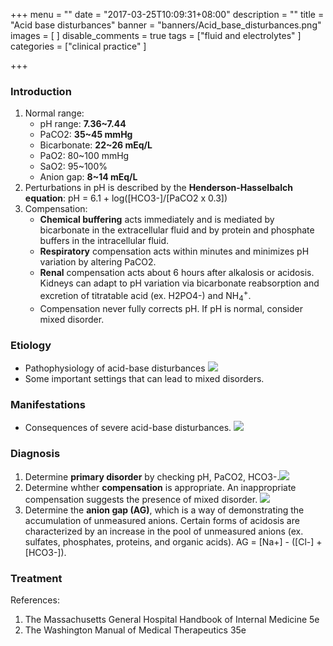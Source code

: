+++
menu = ""
date = "2017-03-25T10:09:31+08:00"
description = ""
title = "Acid base disturbances"
banner = "banners/Acid_base_disturbances.png"
images = [
]
disable_comments = true
tags = ["fluid and electrolytes"
]
categories = ["clinical practice"
]

+++
### Introduction
1. Normal range:
    - pH range: **7.36~7.44**
    - PaCO2: **35~45 mmHg**
    - Bicarbonate: **22~26 mEq/L**
    - PaO2: 80~100 mmHg
    - SaO2: 95~100%
    - Anion gap: **8~14 mEq/L**
2. Perturbations in pH is described by the **Henderson-Hasselbalch equation**: pH = 6.1 + log([HCO3-]/[PaCO2 x 0.3])
3. Compensation:
    - **Chemical buffering** acts immediately and is mediated by bicarbonate in the extracellular fluid and by protein and phosphate buffers in the intracellular fluid.
    - **Respiratory** compensation acts within minutes and minimizes pH variation by altering PaCO2.
    - **Renal** compensation acts about 6 hours after alkalosis or acidosis. Kidneys can adapt to pH variation via bicarbonate reabsorption and excretion of titratable acid (ex. H2PO4-) and NH<sub>4</sub><sup>+</sup>.
    - Compensation never fully corrects pH. If pH is normal, consider mixed disorder.

<!--more-->
### Etiology
- Pathophysiology of acid-base disturbances
![](/img/Acid_base_1.png)
- Some important settings that can lead to mixed disorders.

### Manifestations
- Consequences of severe acid-base disturbances.
![](/img/Acid_base_1.png)

### Diagnosis
1. Determine **primary disorder** by checking pH, PaCO2, HCO3-.![](/img/Acid_base_3.png)
2. Determine whther **compensation** is appropriate. An inappropriate compensation suggests the presence of mixed disorder.
![](/img/Acid_base_1.png)
3. Determine the **anion gap (AG)**, which is a way of demonstrating the accumulation of unmeasured anions. Certain forms of acidosis are characterized by an increase in the pool of unmeasured anions (ex. sulfates, phosphates, proteins, and organic acids). AG = [Na+] - ([Cl-] + [HCO3-]).

### Treatment


References:

1. The Massachusetts General Hospital Handbook of Internal Medicine 5e
2. The Washington Manual of Medical Therapeutics 35e
